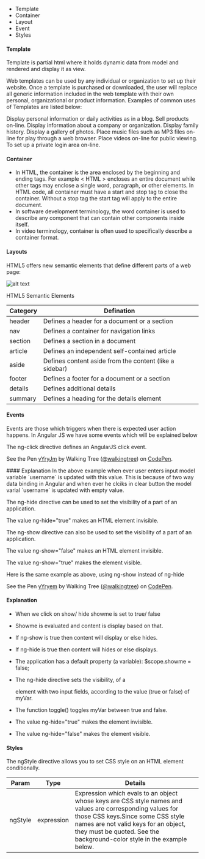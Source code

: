 * Template
* Container
* Layout
* Event
* Styles

#### Template
Template is partial html where it holds dynamic data from model and rendered and display it as view.

Web templates can be used by any individual or organization to set up their website. Once a template is purchased or downloaded, the user will replace all generic information included in the web template with their own personal, organizational or product information. Examples of common uses of Templates are listed below:

Display personal information or daily activities as in a blog.
Sell products on-line.
Display information about a company or organization.
Display family history.
Display a gallery of photos.
Place music files such as MP3 files on-line for play through a web browser.
Place videos on-line for public viewing.
To set up a private login area on-line.

#### Container
* In HTML, the container is the area enclosed by the beginning and ending tags. For example < HTML > encloses an entire document while other tags may enclose a single word, paragraph, or other elements. In HTML code, all container must have a start and stop tag to close the container. Without a stop tag the start tag will apply to the entire document.
* In software development terminology, the word container is used to describe any component that can contain other components inside itself.
* In video terminology, container is often used to specifically describe a container format.

#### Layouts
HTML5 offers new semantic elements that define different parts of a web page:

![alt text](http://www.w3schools.com/html/img_sem_elements.gif "Layout")


HTML5 Semantic Elements	

 Category | Defination
|----| ----|
|header	|Defines a header for a document or a section|
|nav	|Defines a container for navigation links|
|section	|Defines a section in a document|
|article|	Defines an independent self-contained article|
|aside	|Defines content aside from the content (like a sidebar)|
|footer	|Defines a footer for a document or a section|
|details	|Defines additional details|
|summary	|Defines a heading for the details element|


#### Events
Events are those which triggers when there is expected user action happens.
In Angular JS we have some events which will be explained below

The ng-click directive defines an AngularJS click event.
<p data-height="268" data-theme-id="0" data-slug-hash="yYryJm" data-default-tab="result" data-user="walkingtree" class='codepen'>See the Pen <a href='http://codepen.io/walkingtree/pen/yYryJm/'>yYryJm</a> by Walking Tree (<a href='http://codepen.io/walkingtree'>@walkingtree</a>) on <a href='http://codepen.io'>CodePen</a>.</p>
<script async src="//assets.codepen.io/assets/embed/ei.js"></script>
#### Explanation 
In the above example when ever user enters input model variable `username` is updated with this value.
This is because of two way data binding in Angular and when ever he clciks in clear button the model varial `username` is updated with empty value. 

The ng-hide directive can be used to set the visibility of a part of an application.

The value ng-hide="true" makes an HTML element invisible.

The ng-show directive can also be used to set the visibility of a part of an application.

The value ng-show="false" makes an HTML element invisible.

The value ng-show="true" makes the element visible.

Here is the same example as above, using ng-show instead of ng-hide

<p data-height="268" data-theme-id="0" data-slug-hash="yYryem" data-default-tab="result" data-user="walkingtree" class='codepen'>See the Pen <a href='http://codepen.io/walkingtree/pen/yYryem/'>yYryem</a> by Walking Tree (<a href='http://codepen.io/walkingtree'>@walkingtree</a>) on <a href='http://codepen.io'>CodePen</a>.</p>
<script async src="//assets.codepen.io/assets/embed/ei.js"></script>

#### Explanation
* When we click on show/ hide showme is set to true/ false

* Showme is evaluated and content is display based on that.

* If ng-show is true then content will display or else hides.

* If ng-hide is true then content will hides or else displays.

* The application has a default property (a variable): $scope.showme = false;

* The ng-hide directive sets the visibility, of a <p> element with two input fields, according to the value (true or false) of myVar.

* The function toggle() toggles myVar between true and false.

* The value ng-hide="true" makes the element invisible.

* The value ng-hide="false" makes the element visible.

#### Styles

The ngStyle directive allows you to set CSS style on an HTML element conditionally.

| Param	| Type	| Details|
| ---- | ---- | ---- |
|ngStyle |	expression	|Expression which evals to an object whose keys are CSS style names and values are corresponding values for those CSS keys.Since some CSS style names are not valid keys for an object, they must be quoted. See the background-color style in the example below.|
